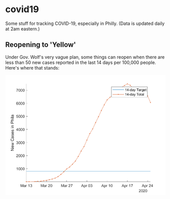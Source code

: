 # covid19
Some stuff for tracking COVID-19, especially in Philly.  (Data is updated daily at 2am eastern.)

## Reopening to 'Yellow'
Under Gov. Wolf's very vague plan, some things can reopen when there are less than 50 new cases reported in the last 14 days per 100,000 people.  Here's where that stands: 

![Figure 1](https://raw.githubusercontent.com/jkrrv/covid19/master/imgs/14day.png "Figure 1")
